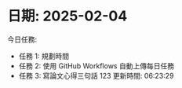 # 日期: 2025-02-04
今日任務:
- 任務 1: 規劃時間
- 任務 2: 使用 GitHub Workflows 自動上傳每日任務
- 任務 3: 寫論文心得三句話 123
更新時間: 06:23:29
